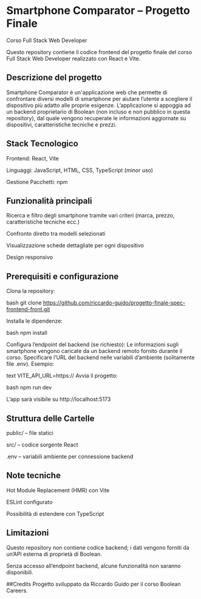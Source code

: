 # Smartphone Comparator – Progetto Finale
Corso Full Stack Web Developer

Questo repository contiene il codice frontend del progetto finale del corso Full Stack Web Developer realizzato con React e Vite.

## Descrizione del progetto
Smartphone Comparator è un'applicazione web che permette di confrontare diversi modelli di smartphone per aiutare l’utente a scegliere il dispositivo più adatto alle proprie esigenze.
L’applicazione si appoggia ad un backend proprietario di Boolean (non incluso e non pubblico in questa repository), dal quale vengono recuperate le informazioni aggiornate su dispositivi, caratteristiche tecniche e prezzi.

## Stack Tecnologico
Frontend: React, Vite

Linguaggi: JavaScript, HTML, CSS, TypeScript (minor uso)

Gestione Pacchetti: npm

## Funzionalità principali
Ricerca e filtro degli smartphone tramite vari criteri (marca, prezzo, caratteristiche tecniche ecc.)

Confronto diretto tra modelli selezionati

Visualizzazione schede dettagliate per ogni dispositivo

Design responsivo

## Prerequisiti e configurazione
Clona la repository:

bash
git clone https://github.com/riccardo-guido/progetto-finale-spec-frontend-front.git

Installa le dipendenze:

bash
npm install

Configura l’endpoint del backend (se richiesto):
Le informazioni sugli smartphone vengono caricate da un backend remoto fornito durante il corso.
Specificare l’URL del backend nelle variabili d’ambiente (solitamente file .env). 
Esempio:

text
VITE_API_URL=https://<URL-backend-boolean>
Avvia il progetto:

bash
npm run dev

L’app sarà visibile su http://localhost:5173

## Struttura delle Cartelle
public/ – file statici

src/ – codice sorgente React

.env – variabili ambiente per connessione backend

## Note tecniche
Hot Module Replacement (HMR) con Vite

ESLint configurato

Possibilità di estendere con TypeScript

## Limitazioni
Questo repository non contiene codice backend; i dati vengono forniti da un’API esterna di proprietà di Boolean.

Senza accesso all’endpoint backend, alcune funzionalità non saranno disponibili.

##Credits
Progetto sviluppato da Riccardo Guido per il corso Boolean Careers.
